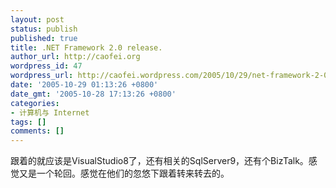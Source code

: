 ```yaml
---
layout: post
status: publish
published: true
title: .NET Framework 2.0 release.
author_url: http://caofei.org
wordpress_id: 47
wordpress_url: http://caofei.wordpress.com/2005/10/29/net-framework-2-0-release
date: '2005-10-29 01:13:26 +0800'
date_gmt: '2005-10-28 17:13:26 +0800'
categories:
- 计算机与 Internet
tags: []
comments: []
---
```

<div id="msgcns!66CD003054696B87!469" class="bvMsg">跟着的就应该是VisualStudio8了，还有相关的SqlServer9，还有个BizTalk。感觉又是一个轮回。感觉在他们的忽悠下跟着转来转去的。</div>
